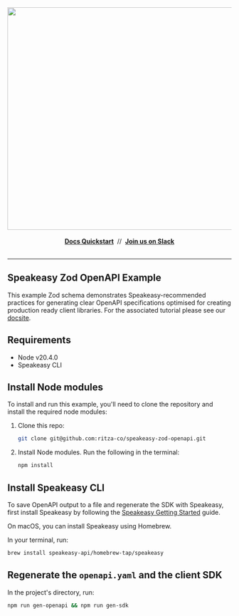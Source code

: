 <div align="center">
 <a href="https://www.speakeasy.com/" target="_blank">
  <img width="1500" height="500" alt="Speakeasy" src="https://github.com/user-attachments/assets/0e56055b-02a3-4476-9130-4be299e5a39c" />
 </a>
 <br />
 <br />
  <div>
   <a href="https://speakeasy.com/docs/create-client-sdks/" target="_blank"><b>Docs Quickstart</b></a>&nbsp;&nbsp;//&nbsp;&nbsp;<a href="https://go.speakeasy.com/slack" target="_blank"><b>Join us on Slack</b></a>
  </div>
 <br />

</div>

<hr />

<h2>Speakeasy Zod OpenAPI Example</h2>


This example Zod schema demonstrates Speakeasy-recommended practices for generating clear OpenAPI specifications optimised for creating production ready client libraries. For the associated tutorial please see our [docsite](https://speakeasyapi.dev/docs/api-frameworks/zod/).

## Requirements

-  Node v20.4.0
-  Speakeasy CLI

## Install Node modules

To install and run this example, you'll need to clone the repository and install the required node modules:

1.  Clone this repo:
    ```bash
    git clone git@github.com:ritza-co/speakeasy-zod-openapi.git
    ```
2.  Install Node modules. Run the following in the terminal:
    ```bash
    npm install
    ```

## Install Speakeasy CLI

To save OpenAPI output to a file and regenerate the SDK with Speakeasy, first install Speakeasy by following the [Speakeasy Getting Started](https://speakeasyapi.dev/docs/product-reference/speakeasy-cli/getting-started/) guide.

On macOS, you can install Speakeasy using Homebrew.

In your terminal, run:

```bash
brew install speakeasy-api/homebrew-tap/speakeasy
```

## Regenerate the `openapi.yaml` and the client SDK

In the project's directory, run:

```bash
npm run gen-openapi && npm run gen-sdk
```

